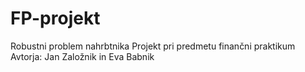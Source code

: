 # FP-projekt
Robustni problem nahrbtnika
Projekt pri predmetu finančni praktikum
Avtorja: Jan Založnik in Eva Babnik
